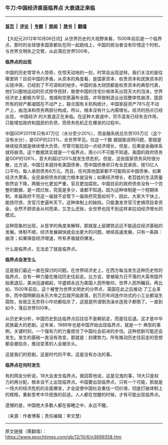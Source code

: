 ### 牛刀:中国经济直面临界点 大衰退正来临

---

#### [首页](../../../..?n3699358) &nbsp;|&nbsp; [评论](../../../../../epoch-comment?n3699358) &nbsp;|&nbsp; [专题](../../../../../epoch-special?n3699358) &nbsp;|&nbsp; [禁闻](../../../../../epoch-news?n3699358) &nbsp;|&nbsp; [禁书](../../../../../books?n3699358) &nbsp;|&nbsp; [翻墙](https://github.com/gfw-breaker/nogfw/blob/master/README.md?n3699358)


<div class="post_content" id="artbody" itemprop="articleBody">
 <!-- article content begin -->
 <p>
  【大纪元2012年10月06日讯】从世界历史的大视野来看，1500年前后是一个临界点，那时的全球很多国家都处在同一起跑线上，中国的统治者没有珍惜这个时机，与世界文明失之交臂，从此落后世界500年。
 </p>
 <p>
  <b>
   临界点的出现
  </b>
 </p>
 <p>
  中国的历史常常令人惊奇，在惊天动地的一刻，时常会出现逆转。我们关注的是往哪里转？目前中国的矛盾，从资本的角度看，是国家资本、权贵资本和民族资本的尖锐冲突，已经到了不可调和的地步。中国的各大财团都是权贵资本的典型代表，他们以圈地运动的形式掠夺民财，致使中国的住宅价格体系出现天大的泡沫，世界经济史上都极为罕见，鬼城和空房遍布全国，并导致制造业出现整体性崩溃，国民所有的财产都凝固在不动产上，联合国有关机构统计，中国家庭资产78%在不动产上，由泡沫和债务两部分构成，所以，根本没有什么内需增长。经济的拐点已经出现，
  <ok href="https://www.epochtimes.com/gb/tag/%E4%B8%AD%E5%9B%BD%E7%BB%8F%E6%B5%8E.html">
   中国经济
  </ok>
  的大衰退正在来临。在这种大衰退中，货币滥发已经失去作用，只能增加政府和国民的负债，而债务危机正在爆发的过程中。
 </p>
 <p>
  中国GDP2011年只有47万亿（水分至少20%），而金融系统总负债105万亿（这个没有水分），是GDP的223%，全世界罕见。仅这一个数 据就能说明问题，那就是继续投资就是继续增大负债，尽管可能拉动一点经济增长，但是，后果是金融体系就将崩溃。这个数据其实就是一个临界点，周小川不可能不知道。美国的政府债务是GDP的126%，意大利超过120%就发生债危机，但是，这些国家债务风险很分散，比方说，中国日本就持有美国债券，而中国债券却只有全民承担，按13亿人口平均，每人承担债务8万元。而且，任何其他国家都不可能购买中国债券。如果经济大萧条，全民承担债务的能力根本就没有；如果经济增长，老百姓的生活质量依然会下降，两极分化更加严重，官员更加腐败。中国目前的政府债务没有一个完整的数据，是一团烂账，究竟是多少，谁都不知道。因为这种体制是一个短期体制，本届政府干完这一届就不会管下一届政府究竟如何干，因此，大家大干快上，能捞尽捞，贪官污吏遍布天下。这种体制上的缺陷，只能激发贪官污吏搞项目拿资金，全然不顾资金从何而来，又怎么还账，全世界也找不到这样来拉动经济增长的模式。
 </p>
 <p>
  这种现象的出现，从哲学的角度来解释，那就是上层建筑远远不能适应经济基础的发展。体制不顺，经济发展越快就会出更大的问题。继续高速发展，只有一条路：崩溃；如果降低经济增速，所有矛盾就将爆发。
 </p>
 <p>
  什么是临界点，无法走了就是临界点。
 </p>
 <p>
  <b>
   临界点会发生么
  </b>
 </p>
 <p>
  这是我们最近一直在探讨的问题。在世界经济史上，在西方每当发生这种历史性的临界点，总有一种力量在推动历史往前走。比方说，曾被喻为日不落的大英帝国开始衰退后，美洲迅速崛起，华盛顿永远为美国人民所敬仰，世界人民所瞩目。再比如，1500年前后，这个被誉为世界文明史的分界点，英国在此之后推动 了工业革命，而中国明朝自永乐大帝之后就开始衰落，到万历年间连作坊式的小工业都滋生腐败，张居正无奈将小作坊都掐杀了，这就是所谓倒洗澡水连孩子都倒了。一直到如今，落后世界500年。
 </p>
 <p>
  从历史来分析，中国历史到达临界点后往往不是朝前走，而是往后退。这才是中华民族最大的悲剧。近年来，1989年也是中国开始出现临界点，就是一个 典型的事例，关键时刻，一个强有力的力量摁住了中国社会前进的步伐。这种悲剧可能还会发生。发生的基础一直没有改变，那就是：封建势力。所有推动历史往前走的思想都会被掐杀，推动变革的人会被杀头。
 </p>
 <p>
  这是我们的悲剧。这是时代的不幸。这是没有办法的事。
 </p>
 <p>
  <b>
   临界点在何时发生
  </b>
 </p>
 <p>
  有的网友分析说，18大会发生临界点。我回答他说，这是见鬼的事，18大只是权力的再分配，根本谈不上出现临界点。中国要出现临界点，只有一个可能，那就是一场大的经济危机的全面爆发，才会促使中国社会重估一切价值，彻底打破体制上的桎梏，重新思考中华民族的前途。人人都在觉醒的时候，才有可能出现临界点。
 </p>
 <p>
  遗憾的是，中国绝大多数人都在昏睡之中，永远不醒。
 </p>
 <p>
  （来源：作者博客；责任编辑：李文慧）
 </p>
 <!-- article content end -->
 <div id="below_article_ad">
 </div>
</div>


---

原文链接（需翻墙）：https://www.epochtimes.com/gb/12/10/6/n3699358.htm